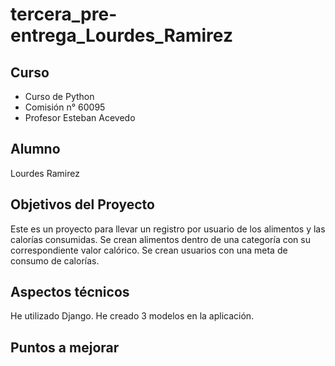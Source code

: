 # tercera_pre-entrega_Lourdes_Ramirez

## Curso

- Curso de Python
- Comisión n° 60095
- Profesor Esteban Acevedo

## Alumno

Lourdes Ramirez

## Objetivos del Proyecto

Este es un proyecto para llevar un registro por usuario de los alimentos y las calorías consumidas. Se crean alimentos dentro de una categoría con su correspondiente valor calórico. Se crean usuarios con una meta de consumo de calorías.

## Aspectos técnicos

He utilizado Django. He creado 3 modelos en la aplicación.

## Puntos a mejorar
